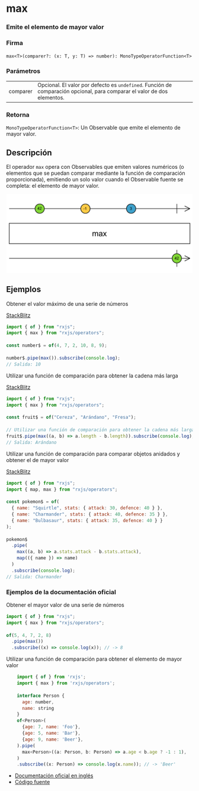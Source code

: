 # max

### Emite el elemento de mayor valor

### Firma

`max<T>(comparer?: (x: T, y: T) => number): MonoTypeOperatorFunction<T>`

### Parámetros

<table>
<tr><td>comparer</td><td>Opcional. El valor por defecto es <code>undefined</code>.
Función de comparación opcional, para comparar el valor de dos elementos.
</td></tr>
</table>

### Retorna

`MonoTypeOperatorFunction<T>`: Un Observable que emite el elemento de mayor valor.

## Descripción

El operador `max` opera con Observables que emiten valores numéricos (o elementos que se puedan comparar mediante la función de comparación proporcionada), emitiendo un solo valor cuando el Observable fuente se completa: el elemento de mayor valor.

<img src="assets/images/marble-diagrams/mathematical-aggregate/max.png" alt="Diagrama de canicas del operador max">

## Ejemplos

Obtener el valor máximo de una serie de números

[StackBlitz](https://stackblitz.com/edit/rxjs-max-1?file=index.ts)

```javascript
import { of } from "rxjs";
import { max } from "rxjs/operators";

const number$ = of(4, 7, 2, 10, 8, 9);

number$.pipe(max()).subscribe(console.log);
// Salida: 10
```

Utilizar una función de comparación para obtener la cadena más larga

[StackBlitz](https://stackblitz.com/edit/rxjs-max-2?file=index.ts)

```javascript
import { of } from "rxjs";
import { max } from "rxjs/operators";

const fruit$ = of("Cereza", "Arándano", "Fresa");

// Utilizar una función de comparación para obtener la cadena más larga
fruit$.pipe(max((a, b) => a.length - b.length)).subscribe(console.log);
// Salida: Arándano
```

Utilizar una función de comparación para comparar objetos anidados y obtener el de mayor valor

[StackBlitz](https://stackblitz.com/edit/rxjs-max-3?file=index.ts)

```javascript
import { of } from "rxjs";
import { map, max } from "rxjs/operators";

const pokemon$ = of(
  { name: "Squirtle", stats: { attack: 30, defence: 40 } },
  { name: "Charmander", stats: { attack: 40, defence: 35 } },
  { name: "Bulbasaur", stats: { attack: 35, defence: 40 } }
);

pokemon$
  .pipe(
    max((a, b) => a.stats.attack - b.stats.attack),
    map(({ name }) => name)
  )
  .subscribe(console.log);
// Salida: Charmander
```

### Ejemplos de la documentación oficial

Obtener el mayor valor de una serie de números

```javascript
import { of } from "rxjs";
import { max } from "rxjs/operators";

of(5, 4, 7, 2, 8)
  .pipe(max())
  .subscribe((x) => console.log(x)); // -> 8
```

Utilizar una función de comparación para obtener el elemento de mayor valor

```javascript
    import { of } from 'rxjs';
    import { max } from 'rxjs/operators';

    interface Person {
      age: number,
      name: string
    }
    of<Person>(
      {age: 7, name: 'Foo'},
      {age: 5, name: 'Bar'},
      {age: 9, name: 'Beer'},
    ).pipe(
      max<Person>((a: Person, b: Person) => a.age < b.age ? -1 : 1),
    )
    .subscribe((x: Person) => console.log(x.name)); // -> 'Beer'
```

- [Documentación oficial en inglés](https://rxjs-dev.firebaseapp.com/api/operators/max)
- [Código fuente](https://github.com/ReactiveX/rxjs/blob/master/src/internal/operators/max.ts)

